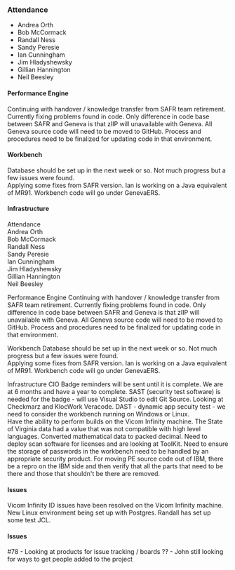 ### Attendance
* Andrea Orth
* Bob McCormack 
* Randall Ness 
* Sandy Peresie 
* Ian Cunningham 
* Jim Hladyshewsky 
* Gillian Hannington
* Neil Beesley

#### Performance Engine
Continuing with handover / knowledge transfer from SAFR team retirement.  Currently fixing problems found in code.    Only difference in code base between SAFR and Geneva is that zIIP will unavailable with Geneva.  All Geneva source code will need to be moved to GitHub.  Process and procedures need to be finalized for updating code in that environment.

#### Workbench
Database should be set up in the next week or so.  Not much progress but a few issues were found.  
Applying some fixes from SAFR version.  Ian is working on a Java equivalent of MR91.  Workbench code will go under GenevaERS.

#### Infrastructure
Attendance  
Andrea Orth  
Bob McCormack   
Randall Ness  
Sandy Peresie   
Ian Cunningham  
Jim Hladyshewsky   
Gillian Hannington  
Neil Beesley  

Performance Engine
Continuing with handover / knowledge transfer from SAFR team retirement.  Currently fixing problems found in code.    Only difference in code base between SAFR and Geneva is that zIIP will unavailable with Geneva.  All Geneva source code will need to be moved to GitHub.  Process and procedures need to be finalized for updating code in that environment.

Workbench
Database should be set up in the next week or so.  Not much progress but a few issues were found.  
Applying some fixes from SAFR version.  Ian is working on a Java equivalent of MR91.  Workbench code will go under GenevaERS.

Infrastructure
CIO Badge reminders will be sent until it is complete.  We are at 6 months and have a year to complete.  SAST (security test software) is needed for the badge - will use Visual Studio to edit Git Source.  Looking at Checkmarz and KlocWork Veracode.  DAST - dynamic app secuity test - we need to consider the workbench running on Windows or Linux.  
Have the ability to perform builds on the Vicom Infinity machine.
The State of Virginia data had a value that was not compatible with high level languages.  Converted mathematical data to packed decimal.
Need to deploy scan software for licenses and are looking at ToolKit.
Need to ensure the storage of passwords in the workbench need to be handled by an appropriate security product.
For moving PE source code out of IBM, there be a repro on the IBM side and then verify that all the parts that need to be there and those that shouldn't be there are removed.

#### Issues
Vicom Infinity ID issues have been resolved on the Vicom Infinity machine.
New Linux environment being set up with Postgres.
Randall has set up some test JCL.

#### Issues
#78 - Looking at products for issue tracking / boards
?? - John still looking for ways to get people added to the project
